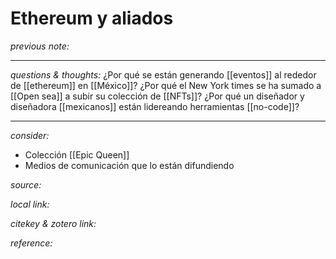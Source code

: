 # Ethereum y aliados

_previous note:_

---

_questions & thoughts:_
¿Por qué se están generando [[eventos]] al rededor de [[ethereum]] en [[México]]?
¿Por qué el New York times se ha sumado a [[Open sea]] a subir su colección de [[NFTs]]?
¿Por qué un diseñador y diseñadora [[mexicanos]] están lidereando herramientas [[no-code]]?

---

_consider:_
- Colección [[Epic Queen]]
- Medios de comunicación que lo están difundiendo

_source:_

_local link:_

_citekey & zotero link:_

_reference:_